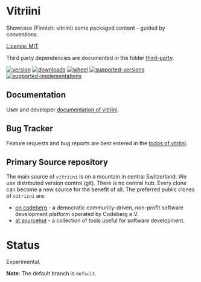# Vitriini

Showcase (Finnish: vitriini) some packaged content - guided by conventions.

[License: MIT](https://git.sr.ht/~sthagen/vitriini/tree/default/item/LICENSE)

Third party dependencies are documented in the folder [third-party](docs/third-party/README.md).

[![version](https://img.shields.io/pypi/v/vitriini.svg?style=flat)](https://pypi.python.org/pypi/vitriini/)
[![downloads](https://pepy.tech/badge/vitriini/month)](https://pepy.tech/project/vitriini)
[![wheel](https://img.shields.io/pypi/wheel/vitriini.svg?style=flat)](https://pypi.python.org/pypi/vitriini/)
[![supported-versions](https://img.shields.io/pypi/pyversions/vitriini.svg?style=flat)](https://pypi.python.org/pypi/vitriini/)
[![supported-implementations](https://img.shields.io/pypi/implementation/vitriini.svg?style=flat)](https://pypi.python.org/pypi/vitriini/)

## Documentation

User and developer [documentation of vitriini](https://codes.dilettant.life/docs/vitriini).

## Bug Tracker

Feature requests and bug reports are best entered in the [todos of vitriini](https://todo.sr.ht/~sthagen/vitriini).

## Primary Source repository

The main source of `vitriini` is on a mountain in central Switzerland.
We use distributed version control (git).
There is no central hub.
Every clone can become a new source for the benefit of all.
The preferred public clones of `vitriini` are:

* [on codeberg](https://codeberg.org/sthagen/vitriini) - a democratic community-driven, non-profit software development platform operated by Codeberg e.V.
* [at sourcehut](https://git.sr.ht/~sthagen/vitriini) - a collection of tools useful for software development.

# Status

Experimental.

**Note**: The default branch is `default`.

